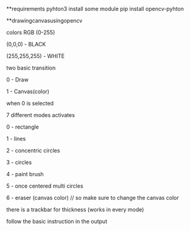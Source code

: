 **requirements
pyhton3 
install some module
pip install opencv-pyhton


**drawingcanvasusingopencv

colors RGB (0-255)

(0,0,0) - BLACK

(255,255,255) - WHITE

two basic transition

0 - Draw

1 - Canvas(color)

when 0 is selected 

7 different modes activates

0 - rectangle

1 - lines 

2 - concentric circles

3 - circles

4 - paint brush

5 - once centered multi circles

6 - eraser (canvas color) // so make sure to change the canvas color

there is a trackbar for thickness (works in every mode)

follow the basic instruction in the output
